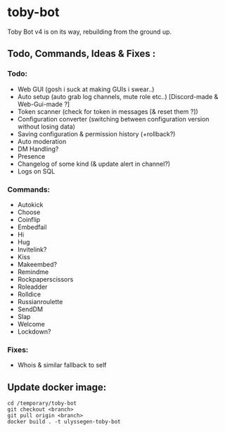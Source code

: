 # toby-bot

Toby Bot v4 is on its way, rebuilding from the ground up.

## Todo, Commands, Ideas & Fixes :

### Todo:

- Web GUI (gosh i suck at making GUIs i swear..)
- Auto setup (auto grab log channels, mute role etc..) [Discord-made & Web-Gui-made ?]
- Token scanner (check for token in messages [& reset them ?])
- Configuration converter (switching between configuration version without losing data)
- Saving configuration & permission history (+rollback?)
- Auto moderation
- DM Handling?
- Presence
- Changelog of some kind (& update alert in channel?)
- Logs on SQL

### Commands:

- Autokick
- Choose
- Coinflip
- Embedfail
- Hi
- Hug
- Invitelink?
- Kiss
- Makeembed?
- Remindme
- Rockpaperscissors
- Roleadder
- Rolldice
- Russianroulette
- SendDM
- Slap
- Welcome
- Lockdown?

### Fixes:

- Whois & similar fallback to self  

## Update docker image:

```
cd /temporary/toby-bot
git checkout <branch>
git pull origin <branch>
docker build . -t ulyssegen-toby-bot
```